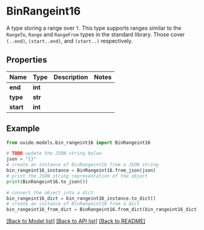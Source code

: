 # BinRangeint16

A type storing a range over `T`.  This type supports ranges similar to the `RangeTo`, `Range` and `RangeFrom` types in the standard library. Those cover `(..end)`, `(start..end)`, and `(start..)` respectively.

## Properties

Name | Type | Description | Notes
------------ | ------------- | ------------- | -------------
**end** | **int** |  | 
**type** | **str** |  | 
**start** | **int** |  | 

## Example

```python
from oxide.models.bin_rangeint16 import BinRangeint16

# TODO update the JSON string below
json = "{}"
# create an instance of BinRangeint16 from a JSON string
bin_rangeint16_instance = BinRangeint16.from_json(json)
# print the JSON string representation of the object
print(BinRangeint16.to_json())

# convert the object into a dict
bin_rangeint16_dict = bin_rangeint16_instance.to_dict()
# create an instance of BinRangeint16 from a dict
bin_rangeint16_from_dict = BinRangeint16.from_dict(bin_rangeint16_dict)
```
[[Back to Model list]](../README.md#documentation-for-models) [[Back to API list]](../README.md#documentation-for-api-endpoints) [[Back to README]](../README.md)



